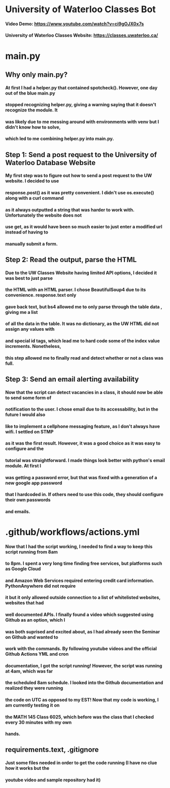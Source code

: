 # University of Waterloo Classes Bot
#### Video Demo: https://www.youtube.com/watch?v=ci9gOJX0x7s
#### University of Waterloo Classes Website: https://classes.uwaterloo.ca/

# main.py
## Why only main.py?
#### At first I had a helper.py that contained spotcheck(). However, one day out of the blue main.py 
#### stopped recognizing helper.py, giving a warning saying that it doesn't recognize the module. It
#### was likely due to me messing around with environments with venv but I didn't know how to solve,
#### which led to me combining helper.py into main.py.


## Step 1: Send a post request to the University of Waterloo Database Website
#### My first step was to figure out how to send a post request to the UW website. I decided to use
#### response.post() as it was pretty convenient. I didn't use os.execute() along with a curl command
#### as it always outputted a string that was harder to work with. Unfortunately the website does not
#### use get, as it would have been so much easier to just enter a modified url instead of having to 
#### manually submit a form.

## Step 2: Read the output, parse the HTML
#### Due to the UW Classes Website having limited API options, I decided it was best to just parse 
#### the HTML with an HTML parser. I chose BeautifulSoup4 due to its convenience. response.text only
#### gave back text, but bs4 allowed me to only parse through the table data <td>, giving me a list
#### of all the data in the table. It was no dictionary, as the UW HTML did not assign any values with
#### and special id tags, which lead me to hard code some of the index value increments. Nonetheless,
#### this step allowed me to finally read and detect whether or not a class was full.

## Step 3: Send an email alerting availability
#### Now that the script can detect vacancies in a class, it should now be able to send some form of
#### notification to the user. I chose email due to its accessability, but in the future I would also
#### like to implement a cellphone messaging feature, as I don't always have wifi. I settled on STMP
#### as it was the first result. However, it was a good choice as it was easy to configure and the 
#### tutorial was straightforward. I made things look better with python's email module. At first I
#### was getting a password error, but that was fixed with a generation of a new google app password
#### that I hardcoded in. If others need to use this code, they should configure their own passwords 
#### and emails.

# .github/workflows/actions.yml
#### Now that I had the script working, I needed to find a way to keep this script running from 8am
#### to 8pm. I spent a very long time finding free services, but platforms such as Google Cloud
#### and Amazon Web Services required entering credit card information. PythonAnywhere did not require
#### it but it only allowed outside connection to a list of whitelisted websites, websites that had
#### well documented APIs. I finally found a video which suggested using Github as an option, which I 
#### was both suprised and excited about, as I had already seen the Seminar on Github and wanted to
#### work with the commands. By following youtube videos and the official Github Actions YML and cron
#### documentation, I got the script running! However, the script was running at 4am, which was far
#### the scheduled 8am schedule. I looked into the Github documentation and realized they were running
#### the code on UTC as opposed to my EST! Now that my code is working, I am currently testing it on 
#### the MATH 145 Class 6025, which before was the class that I checked every 30 minutes with my own
#### hands.

## requirements.text, .gitignore
#### Just some files needed in order to get the code running (I have no clue how it works but the
#### youtube video and sample repository had it)